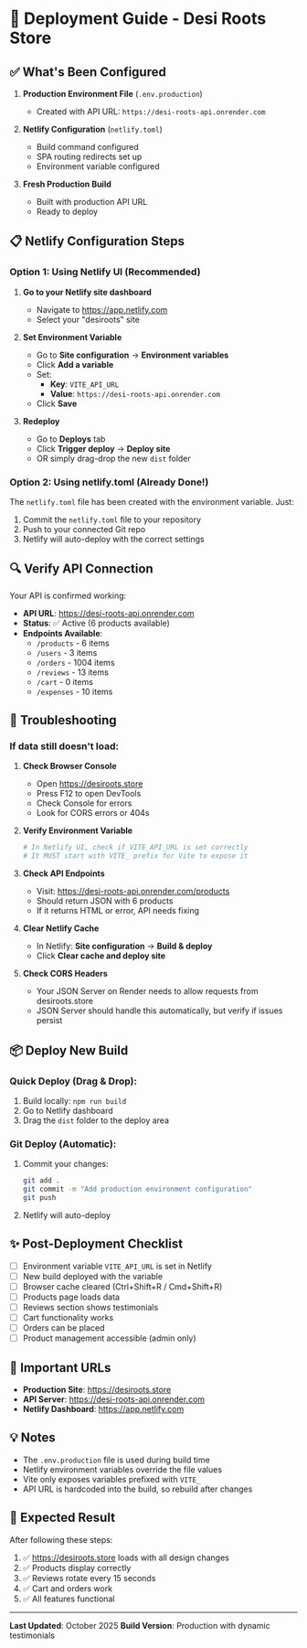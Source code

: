 # 🚀 Deployment Guide - Desi Roots Store

## ✅ What's Been Configured

1. **Production Environment File** (`.env.production`)
   - Created with API URL: `https://desi-roots-api.onrender.com`

2. **Netlify Configuration** (`netlify.toml`)
   - Build command configured
   - SPA routing redirects set up
   - Environment variable configured

3. **Fresh Production Build**
   - Built with production API URL
   - Ready to deploy

## 📋 Netlify Configuration Steps

### Option 1: Using Netlify UI (Recommended)

1. **Go to your Netlify site dashboard**
   - Navigate to https://app.netlify.com
   - Select your "desiroots" site

2. **Set Environment Variable**
   - Go to **Site configuration** → **Environment variables**
   - Click **Add a variable**
   - Set:
     - **Key**: `VITE_API_URL`
     - **Value**: `https://desi-roots-api.onrender.com`
   - Click **Save**

3. **Redeploy**
   - Go to **Deploys** tab
   - Click **Trigger deploy** → **Deploy site**
   - OR simply drag-drop the new `dist` folder

### Option 2: Using netlify.toml (Already Done!)

The `netlify.toml` file has been created with the environment variable. Just:
1. Commit the `netlify.toml` file to your repository
2. Push to your connected Git repo
3. Netlify will auto-deploy with the correct settings

## 🔍 Verify API Connection

Your API is confirmed working:
- **API URL**: https://desi-roots-api.onrender.com
- **Status**: ✅ Active (6 products available)
- **Endpoints Available**:
  - `/products` - 6 items
  - `/users` - 3 items
  - `/orders` - 1004 items
  - `/reviews` - 13 items
  - `/cart` - 0 items
  - `/expenses` - 10 items

## 🐛 Troubleshooting

### If data still doesn't load:

1. **Check Browser Console**
   - Open https://desiroots.store
   - Press F12 to open DevTools
   - Check Console for errors
   - Look for CORS errors or 404s

2. **Verify Environment Variable**
   ```bash
   # In Netlify UI, check if VITE_API_URL is set correctly
   # It MUST start with VITE_ prefix for Vite to expose it
   ```

3. **Check API Endpoints**
   - Visit: https://desi-roots-api.onrender.com/products
   - Should return JSON with 6 products
   - If it returns HTML or error, API needs fixing

4. **Clear Netlify Cache**
   - In Netlify: **Site configuration** → **Build & deploy**
   - Click **Clear cache and deploy site**

5. **Check CORS Headers**
   - Your JSON Server on Render needs to allow requests from desiroots.store
   - JSON Server should handle this automatically, but verify if issues persist

## 📦 Deploy New Build

### Quick Deploy (Drag & Drop):
1. Build locally: `npm run build`
2. Go to Netlify dashboard
3. Drag the `dist` folder to the deploy area

### Git Deploy (Automatic):
1. Commit your changes:
   ```bash
   git add .
   git commit -m "Add production environment configuration"
   git push
   ```
2. Netlify will auto-deploy

## ✨ Post-Deployment Checklist

- [ ] Environment variable `VITE_API_URL` is set in Netlify
- [ ] New build deployed with the variable
- [ ] Browser cache cleared (Ctrl+Shift+R / Cmd+Shift+R)
- [ ] Products page loads data
- [ ] Reviews section shows testimonials
- [ ] Cart functionality works
- [ ] Orders can be placed
- [ ] Product management accessible (admin only)

## 🔗 Important URLs

- **Production Site**: https://desiroots.store
- **API Server**: https://desi-roots-api.onrender.com
- **Netlify Dashboard**: https://app.netlify.com

## 💡 Notes

- The `.env.production` file is used during build time
- Netlify environment variables override the file values
- Vite only exposes variables prefixed with `VITE_`
- API URL is hardcoded into the build, so rebuild after changes

## 🎯 Expected Result

After following these steps:
1. ✅ https://desiroots.store loads with all design changes
2. ✅ Products display correctly
3. ✅ Reviews rotate every 15 seconds
4. ✅ Cart and orders work
5. ✅ All features functional

---

**Last Updated**: October 2025
**Build Version**: Production with dynamic testimonials
